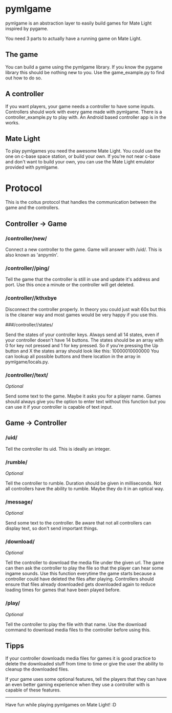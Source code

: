 pymlgame
========

pymlgame is an abstraction layer to easily build games for Mate Light inspired by pygame.

You need 3 parts to actually have a running game on Mate Light.

The game
--------

You can build a game using the pymlgame library. If you know the pygame library this should be nothing new to you.
Use the game_example.py to find out how to do so.

A controller
------------

If you want players, your game needs a controller to have some inputs. Controllers should work with every game made with
pymlgame. There is a controller_example.py to play with. An Android based controller app is in the works.

Mate Light
----------

To play pymlgames you need the awesome Mate Light. You could use the one on c-base space station, or build your own.
If you're not near c-base and don't want to build your own, you can use the Mate Light emulator provided with pymlgame.


Protocol
========

This is the coitus protocol that handles the communication between the game and the controllers.


Controller -> Game
------------------

### /controller/new/<port>

Connect a new controller to the game. Game will answer with /uid/<uid>. This is also known as 'anpymln'.

### /controller/<uid>/ping/<port>

Tell the game that the controller is still in use and update it's address and port. Use this once a minute or the
controller will get deleted.

### /controller/<uid>/kthxbye

Disconnect the controller properly. In theory you could just wait 60s but this is the cleaner way and most games would
be very happy if you use this.

###/controller/<uid>/states/<states>

Send the states of your controller keys. Always send all 14 states, even if your controller doesn't have 14 buttons.
The states should be an array with 0 for key not pressed and 1 for key pressed. So if you're pressing the Up button and
X the states array should look like this: 10000010000000
You can lookup all possible buttons and there location in the array in pymlgame/locals.py.

### /controller/<uid>/text/<text>

*Optional*

Send some text to the game. Maybe it asks you for a player name. Games should always give you the option to enter text
without this function but you can use it if your controller is capable of text input.


Game -> Controller
------------------

### /uid/<uid>

Tell the controller its uid. This is ideally an integer.

### /rumble/<duration>

*Optional*

Tell the controller to rumble. Duration should be given in milliseconds. Not all controllers have the ability to rumble.
Maybe they do it in an optical way.

### /message/<text>

*Optional*

Send some text to the controller. Be aware that not all controllers can display text, so don't send important things.

### /download/<url>

*Optional*

Tell the controller to download the media file under the given url. The game can then ask the controller to play the
file so that the player can hear some ingame sounds. Use this function everytime the game starts because a controller
could have deleted the files after playing. Controllers should ensure that files already downloaded gets downloaded
again to reduce loading times for games that have been played before.

### /play/<file>

*Optional*

Tell the controller to play the file with that name. Use the download command to download media files to the controller
before using this.


Tipps
-----

If your controller downloads media files for games it is good practice to delete the downloaded stuff from time to time
or give the user the ability to cleanup the downloaded files.

If your game uses some optional features, tell the players that they can have an even better gaming experience when they
use a controller with is capable of these features.


---

Have fun while playing pymlgames on Mate Light! :D
